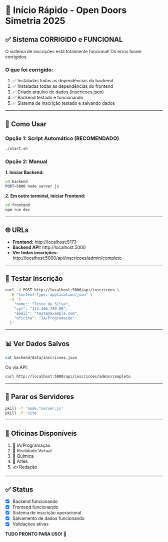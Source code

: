 # 🚀 Início Rápido - Open Doors Simetria 2025

## ✅ Sistema CORRIGIDO e FUNCIONAL

O sistema de inscrições está totalmente funcional! Os erros foram corrigidos.

### O que foi corrigido:
1. ✅ Instaladas todas as dependências do backend
2. ✅ Instaladas todas as dependências do frontend  
3. ✅ Criado arquivo de dados (inscricoes.json)
4. ✅ Backend testado e funcionando
5. ✅ Sistema de inscrição testado e salvando dados

---

## 🎯 Como Usar

### Opção 1: Script Automático (RECOMENDADO)
```bash
./start.sh
```

### Opção 2: Manual

**1. Iniciar Backend:**
```bash
cd backend
PORT=5000 node server.js
```

**2. Em outro terminal, iniciar Frontend:**
```bash
cd frontend
npm run dev
```

---

## 🌐 URLs

- **Frontend:** http://localhost:5173
- **Backend API:** http://localhost:5000
- **Ver todas inscrições:** http://localhost:5000/api/inscricoes/admin/completo

---

## 🧪 Testar Inscrição

```bash
curl -X POST http://localhost:5000/api/inscricoes \
  -H "Content-Type: application/json" \
  -d '{
    "nome": "Teste da Silva",
    "cpf": "123.456.789-00",
    "email": "teste@example.com",
    "oficina": "IA/Programação"
  }'
```

---

## 📊 Ver Dados Salvos

```bash
cat backend/data/inscricoes.json
```

Ou via API:
```bash
curl http://localhost:5000/api/inscricoes/admin/completo
```

---

## 🛑 Parar os Servidores

```bash
pkill -f 'node.*server.js'
pkill -f 'vite'
```

---

## 📝 Oficinas Disponíveis

1. 🤖 IA/Programação
2. 🥽 Realidade Virtual
3. 🧪 Química
4. 🎨 Artes
5. ✍️ Redação

---

## ✅ Status

- [x] Backend funcionando
- [x] Frontend funcionando
- [x] Sistema de inscrição operacional
- [x] Salvamento de dados funcionando
- [x] Validações ativas

**TUDO PRONTO PARA USO!** 🎉

